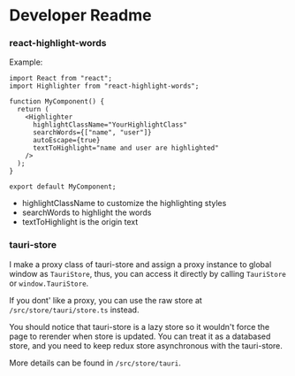 # Developer Readme

### react-highlight-words

Example:

```tsx
import React from "react";
import Highlighter from "react-highlight-words";

function MyComponent() {
  return (
    <Highlighter
      highlightClassName="YourHighlightClass"
      searchWords={["name", "user"]}
      autoEscape={true}
      textToHighlight="name and user are highlighted"
    />
  );
}

export default MyComponent;
```

- highlightClassName to customize the highlighting styles
- searchWords to highlight the words
- textToHighlight is the origin text

### tauri-store

I make a proxy class of tauri-store and assign a proxy instance to global window as `TauriStore`,
thus, you can access it directly by calling `TauriStore` or `window.TauriStore`.

If you dont' like a proxy, you can use the raw store at `/src/store/tauri/store.ts` instead.

You should notice that tauri-store is a lazy store so it wouldn't force the page to rerender when
store is updated. You can treat it as a databased store, and you need to keep redux store asynchronous
with the tauri-store.

More details can be found in `/src/store/tauri`.
